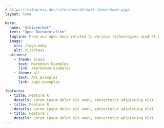 ```yaml
---
# https://vitepress.dev/reference/default-theme-home-page
layout: home

hero:
  name: "Arkivverket"
  text: "Open Documentation"
  tagline: Free and open docs related to various technologies used at Arkviverket
  image:
    src: /logo.webp
    alt: VitePress
  actions:
    - theme: brand
      text: Markdown Examples
      link: /markdown-examples
    - theme: alt
      text: API Examples
      link: /api-examples

features:
  - title: Feature A
    details: Lorem ipsum dolor sit amet, consectetur adipiscing elit
  - title: Feature B
    details: Lorem ipsum dolor sit amet, consectetur adipiscing elit
  - title: Feature C
    details: Lorem ipsum dolor sit amet, consectetur adipiscing elit
---
```


